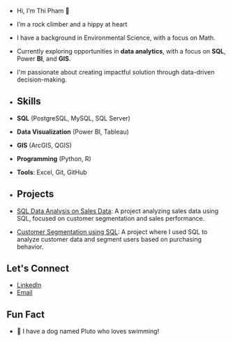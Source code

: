 -  Hi, I’m Thi Pham 👋
-  I’m a rock climber and a hippy at heart
-  I have a background in Environmental Science, with a focus on Math.
-  Currently exploring opportunities in **data analytics**, with a focus on **SQL**, Power **BI**, and **GIS**.
-  I'm passionate about creating impactful solution through data-driven decision-making.
-  ## Skills

- **SQL** (PostgreSQL, MySQL, SQL Server)
- **Data Visualization** (Power BI, Tableau)
- **GIS** (ArcGIS, QGIS)
- **Programming** (Python, R)
- **Tools**: Excel, Git, GitHub

- ## Projects

- [SQL Data Analysis on Sales Data](https://github.com/ThiPham/SQL-Data-Analysis): A project analyzing sales data using SQL, focused on customer segmentation and sales performance.
- [Customer Segmentation using SQL](https://github.com/ThiPham/Customer-Segmentation): A project where I used SQL to analyze customer data and segment users based on purchasing behavior.

## Let's Connect

- [LinkedIn](https://www.linkedin.com/in/thi-pham-898537158/)
- [Email](thipm.16@gmail.com)
## Fun Fact

- 🐶 I have a dog named Pluto who loves swimming!

<!---
Thiwrecks/Thiwrecks is a ✨ special ✨ repository because its `README.md` (this file) appears on your GitHub profile.
You can click the Preview link to take a look at your changes.
--->
